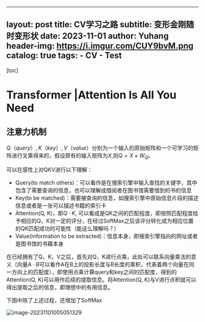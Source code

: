 
---
layout:     post
title:      CV学习之路
subtitle:   变形金刚随时变形状
date:       2023-11-01
author:     Yuhang
header-img: https://i.imgur.com/CUY9bvM.png
catalog: true
tags:
    - CV 
    - Test
---



[toc]

# Transformer |Attention Is All You Need

## 注意力机制

$Q（query）,K（key）,V（value）$分别为一个输入的原始矩阵和一个可学习的矩阵进行叉乘得来的，假设原有的输入矩阵为$X$,则$Q = X \times W_Q$。 



可以在感性上对QKV进行以下理解：

- Query(to match others)：可以看作是在搜索引擎中输入查找的关键字，其中包含了需要查询的信息，也可以理解成借阅者在图书馆需要借到的书的信息
- Key(to be matched)：需要被查询的信息，如搜索引擎中原始信息片段的描述信息或者是一张可以描述书籍的索引卡
- Attention(Q, K)，即$Q \cdot K$, 可以看成是QK之间的匹配程度，即按照匹配程度给予相应的Q，K对一定的评分，在经过SoftMax之后该评分转化成为相应位置的QK匹配成功的可能性（能这么理解吗？）
- Value(information to be extracted)：信息本身，即搜索引擎指向的网址或者是图书馆的书藉本身



在已经拥有了Q，K，V之后，首先对Q，K进行点乘，此处可以联系向量乘法的意义（向量$A\cdot B$可以看作A在B上的投影长度与B长度的乘积，代表着两个向量在同一方向上的匹配度），即使用点乘计算query和key之间的匹配度，得到的Attention(Q, K)可以用作后续的提取信息。将Attention(Q, K)与V进行点积就可以得出提取之后的信息，即理想中的有用信息。



下图中除了上述过程，还增加了SoftMax





![image-20231101005051329](https://i.imgur.com/CUY9bvM.png)
